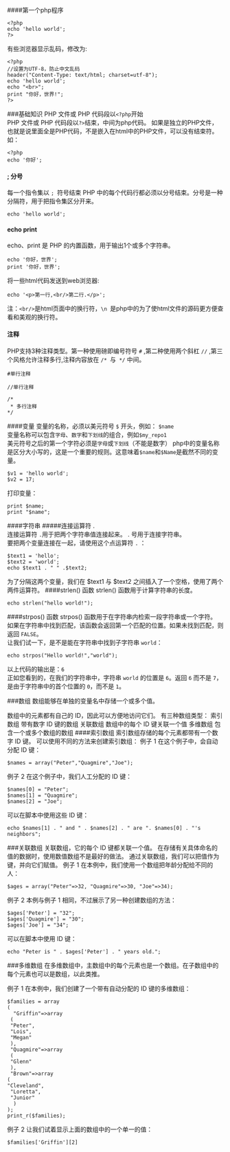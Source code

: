 ####第一个php程序

    <?php
    echo 'hello world';
    ?>

有些浏览器显示乱码，修改为:

    <?php
    //设置为UTF-8，防止中文乱码
    header("Content-Type: text/html; charset=utf-8");
    echo 'hello world';
    echo "<br>";
    print "你好，世界!";
    ?>

###基础知识
PHP 文件或 PHP 代码段以`<?php`开始        
PHP 文件或 PHP 代码段以`?>`结束，中间为php代码。 如果是独立的PHP文件，也就是说里面全是PHP代码，不是嵌入在html中的PHP文件，可以没有结束符。如：     

    <?php
    echo '你好';

####  ;  分号
每一个指令集以 `; `符号结束 PHP 中的每个代码行都必须以分号结束。分号是一种分隔符，用于把指令集区分开来。 

    echo 'hello world';

####  echo  print
echo、print 是 PHP 的内置函数，用于输出1个或多个字符串。  

    echo '你好，世界';
    print '你好，世界';

将一些html代码发送到web浏览器:

    echo '<p>第一行,<br/>第二行.</p>';

注：`<br/>`是html页面中的换行符，`\n `是php中的为了使html文件的源码更方便查看和美观的换行符。
#### 注释    
PHP支持3种注释类型。第一种使用磅即编号符号 `#`  ,第二种使用两个斜杠 `//`  ,第三个风格允许注释多行,注释内容放在 `/* `与` */` 中间。

    #单行注释
    
    //单行注释
    
    /*
     * 多行注释
    */

####变量
变量的名称，必须以美元符号 `$` 开头，例如： `$name`   
变量名称可以包含`字母`、`数字`和`下划线`的组合，例如`$my_repo1`         
美元符号之后的第一个字符必须是`字母`或`下划线`（不能是数字）
php中的变量名称是区分大小写的，这是一个重要的规则。这意味着`$name`和`$Name`是截然不同的变量。

    $v1 = 'hello world';
    $v2 = 17;

打印变量：

    print $name;
    print "$name";

####字符串
#####连接运算符  .  
连接运算符 `.`用于把两个字符串值连接起来。 . 号用于连接字符串。           
要把两个变量连接在一起，请使用这个点运算符 `.` ：

    $text1 = 'hello';
    $text2 = 'world';
    echo $text1 . " " .$text2;

为了分隔这两个变量，我们在 $text1 与 $text2 之间插入了一个空格，使用了两个两件运算符。
####strlen() 函数
strlen() 函数用于计算字符串的长度。

    echo strlen("hello world!");

####strpos() 函数
strpos() 函数用于在字符串内检索一段字符串或一个字符。          
如果在字符串中找到匹配，该函数会返回第一个匹配的位置。如果未找到匹配，则返回 `FALSE`。          
让我们试一下，是不是能在字符串中找到子字符串 `world`：

	echo strpos("Hello world!","world");

以上代码的输出是：`6`       
正如您看到的，在我们的字符串中，字符串 `world` 的位置是 `6`。返回 `6` 而不是 `7`，是由于字符串中的首个位置的 `0`，而不是 `1`。

###数组
数组能够在单独的变量名中存储一个或多个值。

数组中的元素都有自己的 ID，因此可以方便地访问它们。
有三种数组类型：
索引数组
带有数字 ID 键的数组
关联数组
数组中的每个 ID 键关联一个值
多维数组
包含一个或多个数组的数组
####索引数组
索引数组存储的每个元素都带有一个数字 ID 键。
可以使用不同的方法来创建索引数组：
例子 1
在这个例子中，会自动分配 ID 键：

	$names = array("Peter","Quagmire","Joe");

例子 2
在这个例子中，我们人工分配的 ID 键：

	$names[0] = "Peter";
	$names[1] = "Quagmire";
	$names[2] = "Joe";

可以在脚本中使用这些 ID 键：

	echo $names[1] . " and " . $names[2] . " are ". $names[0] . "'s neighbors";

###关联数组
关联数组，它的每个 ID 键都关联一个值。
在存储有关具体命名的值的数据时，使用数值数组不是最好的做法。
通过关联数组，我们可以把值作为键，并向它们赋值。
例子 1
在本例中，我们使用一个数组把年龄分配给不同的人：

	$ages = array("Peter"=>32, "Quagmire"=>30, "Joe"=>34);

例子 2
本例与例子 1 相同，不过展示了另一种创建数组的方法：

	$ages['Peter'] = "32";
	$ages['Quagmire'] = "30";
	$ages['Joe'] = "34";

可以在脚本中使用 ID 键：

	echo "Peter is " . $ages['Peter'] . " years old.";

###多维数组
在多维数组中，主数组中的每个元素也是一个数组。在子数组中的每个元素也可以是数组，以此类推。

例子 1
在本例中，我们创建了一个带有自动分配的 ID 键的多维数组：

	$families = array
	(
	  "Griffin"=>array
 	 (
 	 "Peter",
 	 "Lois",
 	 "Megan"
 	 ),
 	 "Quagmire"=>array
 	 (
 	 "Glenn"
 	 ),
 	 "Brown"=>array
  	(
  	"Cleveland",
 	 "Loretta",
 	 "Junior"
	  )
	);
	print_r($families);

例子 2
让我们试着显示上面的数组中的一个单一的值：

	$families['Griffin'][2]


